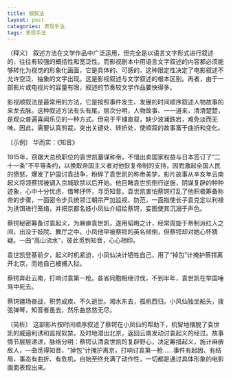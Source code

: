 ```yaml
---
title: 顺叙法
layout: post
categories: 表现手法
tags: 表现手法
---
```


〔释义〕 叙述方法在文学作品中广泛运用，但完全是以语言文字形式进行叙述的，往往有较强的概括性和宽泛性。而影视剧本中用语言文字叙述的内容都必须能够转化为视觉的形象化画面，它是具体的、可感的，这种限定性决定了电影叙述不允许空泛、抽象的文字出现。这是影视叙述与文学叙述的根本区别。再者，由于一部影片或电视片的容量有限，叙述的节奏较文学作品要快得多。

影视顺叙法是最常用的方法，它是按照事件发生、发展的时间顺序叙述人物故事的来龙去脉。这种叙述方法有头有尾，层次分明，人物故事、一一道来，清清楚楚，是观众普遍喜闻乐见的一种方式。但易于平铺直叙，缺少波澜跌宕，难免淡而无味。因此，需要认真剪裁，突出关键处、转折处，使顺叙的故事富于曲折和变化。

〔示例〕 华而实：《知音》

1915年，窃踞大总统职位的袁世凯蓄谋称帝，不惜出卖国家权益与日本签订了“二十一条”不平等条约，以换取帝国主义者对他恢复帝制的支持，因而激起全国人民的愤怒，爆发了护国讨袁战争，粉碎了袁世凯的称帝美梦。影片故事从辛亥年云南起义将领蔡锷被调入京城软禁以后开始。他目睹袁世凯倒行逆施，阴谋复辟的种种迹象，心中十分忧虑，借琴抒怀，寻觅知音。袁世凯害怕蔡锷打乱了他积极筹备称帝的步骤，一面密令步兵统领江朝宗严加监视、防范，一面指使长子袁克定以利禄为诱饵进行笼络，并把京都名妓小凤仙介绍给蔡锷，妄图使其沉溺于声色。

蔡锷秘密筹备讨袁起义，为麻痹袁世凯，遂用韬晦之计，经常周旋于帝制派红人之间，出没于妓院、舞厅之中。小凤他早被蔡锷的英名倾倒，但蔡锷却对她心怀猜疑。一曲“高山流水”，彼此觅到知音，心心相印。

袁世凯登基前夕，起义时机紧迫，小凤仙决计牺牲自己，用了“掉包”计掩护蔡锷离开北京，而她自己被捕入狱。

蔡锷奔赴云南，打响讨袁第一枪。各省同胞相继讨伐，不到半年，袁世凯在举国唾骂中死去。

蔡锷疆场奋战，积劳成疾、不久逝世。湘水东去，孤帆西归。小风仙独坐船头，拨弦弹琴，知音者虽去，然乐曲悠悠无尽。

〔简析〕 这部影片按时间顺序叙述了蔡锷在小凤仙的帮助下，机智地摆脱了袁世凯的威逼利诱和监视软禁，及时地潜出北京，返回云南发动讨袁起义的经过。故事情节层层递进，脉络分明：蔡锷认清袁世凯的复辟野心，决定筹措起义，施计麻痹敌人，一曲觅得知音，“掉包”计掩护离京，打响讨袁第一枪……事件有起因、有结局，事态有曲折、有危机，自始至终充满了动作性，一切都是通过具体形象的电影画面表现出来。 